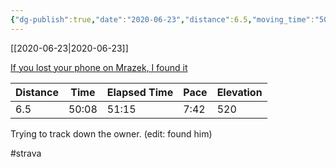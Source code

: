 ```yaml
---
{"dg-publish":true,"date":"2020-06-23","distance":6.5,"moving_time":"50:08","elapsed_time":"51:15","pace":"7:42","total_elevation_gain":520,"url":"https://www.strava.com/activities/3660779536","permalink":"/01-personal/strava/2020-06-23-if-you-lost-your-phone-on-mrazek-i-found-it/","dgPassFrontmatter":true}
---
```



[[2020-06-23\|2020-06-23]]

[If you lost your phone on Mrazek, I found it](https://www.strava.com/activities/3660779536)

| Distance | Time  | Elapsed Time | Pace | Elevation |
| -------- | ----- | ------------ | ---- | --------- |
| 6.5      | 50:08 | 51:15        | 7:42 | 520       |


Trying to track down the owner. (edit: found him)

#strava
